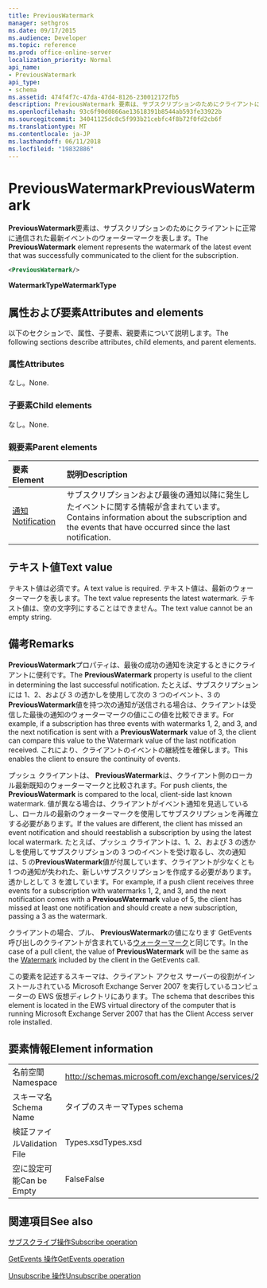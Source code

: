 ```yaml
---
title: PreviousWatermark
manager: sethgros
ms.date: 09/17/2015
ms.audience: Developer
ms.topic: reference
ms.prod: office-online-server
localization_priority: Normal
api_name:
- PreviousWatermark
api_type:
- schema
ms.assetid: 474f4f7c-47da-47d4-8126-230012172fb5
description: PreviousWatermark 要素は、サブスクリプションのためにクライアントに正常に通信された最新イベントのウォーターマークを表します。
ms.openlocfilehash: 93c6f90d0866ae13618391b8544ab593fe33922b
ms.sourcegitcommit: 34041125dc8c5f993b21cebfc4f8b72f0fd2cb6f
ms.translationtype: MT
ms.contentlocale: ja-JP
ms.lasthandoff: 06/11/2018
ms.locfileid: "19832886"
---
```

# <a name="previouswatermark"></a><span data-ttu-id="21388-103">PreviousWatermark</span><span class="sxs-lookup"><span data-stu-id="21388-103">PreviousWatermark</span></span>

<span data-ttu-id="21388-104">**PreviousWatermark**要素は、サブスクリプションのためにクライアントに正常に通信された最新イベントのウォーターマークを表します。</span><span class="sxs-lookup"><span data-stu-id="21388-104">The **PreviousWatermark** element represents the watermark of the latest event that was successfully communicated to the client for the subscription.</span></span> 
  
```xml
<PreviousWatermark/>
```

 <span data-ttu-id="21388-105">**WatermarkType**</span><span class="sxs-lookup"><span data-stu-id="21388-105">**WatermarkType**</span></span>
## <a name="attributes-and-elements"></a><span data-ttu-id="21388-106">属性および要素</span><span class="sxs-lookup"><span data-stu-id="21388-106">Attributes and elements</span></span>

<span data-ttu-id="21388-107">以下のセクションで、属性、子要素、親要素について説明します。</span><span class="sxs-lookup"><span data-stu-id="21388-107">The following sections describe attributes, child elements, and parent elements.</span></span>
  
### <a name="attributes"></a><span data-ttu-id="21388-108">属性</span><span class="sxs-lookup"><span data-stu-id="21388-108">Attributes</span></span>

<span data-ttu-id="21388-109">なし。</span><span class="sxs-lookup"><span data-stu-id="21388-109">None.</span></span>
  
### <a name="child-elements"></a><span data-ttu-id="21388-110">子要素</span><span class="sxs-lookup"><span data-stu-id="21388-110">Child elements</span></span>

<span data-ttu-id="21388-111">なし。</span><span class="sxs-lookup"><span data-stu-id="21388-111">None.</span></span>
  
### <a name="parent-elements"></a><span data-ttu-id="21388-112">親要素</span><span class="sxs-lookup"><span data-stu-id="21388-112">Parent elements</span></span>

|<span data-ttu-id="21388-113">**要素**</span><span class="sxs-lookup"><span data-stu-id="21388-113">**Element**</span></span>|<span data-ttu-id="21388-114">**説明**</span><span class="sxs-lookup"><span data-stu-id="21388-114">**Description**</span></span>|
|:-----|:-----|
|[<span data-ttu-id="21388-115">通知</span><span class="sxs-lookup"><span data-stu-id="21388-115">Notification</span></span>](notification-ex15websvcsotherref.md) <br/> |<span data-ttu-id="21388-116">サブスクリプションおよび最後の通知以降に発生したイベントに関する情報が含まれています。</span><span class="sxs-lookup"><span data-stu-id="21388-116">Contains information about the subscription and the events that have occurred since the last notification.</span></span>  <br/> |
   
## <a name="text-value"></a><span data-ttu-id="21388-117">テキスト値</span><span class="sxs-lookup"><span data-stu-id="21388-117">Text value</span></span>

<span data-ttu-id="21388-118">テキスト値は必須です。</span><span class="sxs-lookup"><span data-stu-id="21388-118">A text value is required.</span></span> <span data-ttu-id="21388-119">テキスト値は、最新のウォーターマークを表します。</span><span class="sxs-lookup"><span data-stu-id="21388-119">The text value represents the latest watermark.</span></span> <span data-ttu-id="21388-120">テキスト値は、空の文字列にすることはできません。</span><span class="sxs-lookup"><span data-stu-id="21388-120">The text value cannot be an empty string.</span></span>
  
## <a name="remarks"></a><span data-ttu-id="21388-121">備考</span><span class="sxs-lookup"><span data-stu-id="21388-121">Remarks</span></span>

<span data-ttu-id="21388-122">**PreviousWatermark**プロパティは、最後の成功の通知を決定するときにクライアントに便利です。</span><span class="sxs-lookup"><span data-stu-id="21388-122">The **PreviousWatermark** property is useful to the client in determining the last successful notification.</span></span> <span data-ttu-id="21388-123">たとえば、サブスクリプションには 1、2、および 3 の透かしを使用して次の 3 つのイベント、3 の**PreviousWatermark**値を持つ次の通知が送信される場合は、クライアントは受信した最後の通知のウォーターマークの値にこの値を比較できます。</span><span class="sxs-lookup"><span data-stu-id="21388-123">For example, if a subscription has three events with watermarks 1, 2, and 3, and the next notification is sent with a **PreviousWatermark** value of 3, the client can compare this value to the Watermark value of the last notification received.</span></span> <span data-ttu-id="21388-124">これにより、クライアントのイベントの継続性を確保します。</span><span class="sxs-lookup"><span data-stu-id="21388-124">This enables the client to ensure the continuity of events.</span></span> 
  
<span data-ttu-id="21388-125">プッシュ クライアントは、 **PreviousWatermark**は、クライアント側のローカル最新既知のウォーターマークと比較されます。</span><span class="sxs-lookup"><span data-stu-id="21388-125">For push clients, the **PreviousWatermark** is compared to the local, client-side last known watermark.</span></span> <span data-ttu-id="21388-126">値が異なる場合は、クライアントがイベント通知を見逃しているし、ローカルの最新のウォーターマークを使用してサブスクリプションを再確立する必要があります。</span><span class="sxs-lookup"><span data-stu-id="21388-126">If the values are different, the client has missed an event notification and should reestablish a subscription by using the latest local watermark.</span></span> <span data-ttu-id="21388-127">たとえば、プッシュ クライアントは、1、2、および 3 の透かしを使用してサブスクリプションの 3 つのイベントを受け取るし、次の通知は、5 の**PreviousWatermark**値が付属しています、クライアントが少なくとも 1 つの通知が失われた、新しいサブスクリプションを作成する必要があります。透かしとして 3 を渡しています。</span><span class="sxs-lookup"><span data-stu-id="21388-127">For example, if a push client receives three events for a subscription with watermarks 1, 2, and 3, and the next notification comes with a **PreviousWatermark** value of 5, the client has missed at least one notification and should create a new subscription, passing a 3 as the watermark.</span></span> 
  
<span data-ttu-id="21388-128">クライアントの場合、プル、 **PreviousWatermark**の値になります GetEvents 呼び出しのクライアントが含まれている[ウォーターマーク](watermark.md)と同じです。</span><span class="sxs-lookup"><span data-stu-id="21388-128">In the case of a pull client, the value of **PreviousWatermark** will be the same as the [Watermark](watermark.md) included by the client in the GetEvents call.</span></span> 
  
<span data-ttu-id="21388-129">この要素を記述するスキーマは、クライアント アクセス サーバーの役割がインストールされている Microsoft Exchange Server 2007 を実行しているコンピューターの EWS 仮想ディレクトリにあります。</span><span class="sxs-lookup"><span data-stu-id="21388-129">The schema that describes this element is located in the EWS virtual directory of the computer that is running Microsoft Exchange Server 2007 that has the Client Access server role installed.</span></span>
  
## <a name="element-information"></a><span data-ttu-id="21388-130">要素情報</span><span class="sxs-lookup"><span data-stu-id="21388-130">Element information</span></span>

|||
|:-----|:-----|
|<span data-ttu-id="21388-131">名前空間</span><span class="sxs-lookup"><span data-stu-id="21388-131">Namespace</span></span>  <br/> |http://schemas.microsoft.com/exchange/services/2006/types  <br/> |
|<span data-ttu-id="21388-132">スキーマ名</span><span class="sxs-lookup"><span data-stu-id="21388-132">Schema Name</span></span>  <br/> |<span data-ttu-id="21388-133">タイプのスキーマ</span><span class="sxs-lookup"><span data-stu-id="21388-133">Types schema</span></span>  <br/> |
|<span data-ttu-id="21388-134">検証ファイル</span><span class="sxs-lookup"><span data-stu-id="21388-134">Validation File</span></span>  <br/> |<span data-ttu-id="21388-135">Types.xsd</span><span class="sxs-lookup"><span data-stu-id="21388-135">Types.xsd</span></span>  <br/> |
|<span data-ttu-id="21388-136">空に設定可能</span><span class="sxs-lookup"><span data-stu-id="21388-136">Can be Empty</span></span>  <br/> |<span data-ttu-id="21388-137">False</span><span class="sxs-lookup"><span data-stu-id="21388-137">False</span></span>  <br/> |
   
## <a name="see-also"></a><span data-ttu-id="21388-138">関連項目</span><span class="sxs-lookup"><span data-stu-id="21388-138">See also</span></span>



[<span data-ttu-id="21388-139">サブスクライブ操作</span><span class="sxs-lookup"><span data-stu-id="21388-139">Subscribe operation</span></span>](subscribe-operation.md)
  
[<span data-ttu-id="21388-140">GetEvents 操作</span><span class="sxs-lookup"><span data-stu-id="21388-140">GetEvents operation</span></span>](getevents-operation.md)
  
[<span data-ttu-id="21388-141">Unsubscribe 操作</span><span class="sxs-lookup"><span data-stu-id="21388-141">Unsubscribe operation</span></span>](unsubscribe-operation.md)

